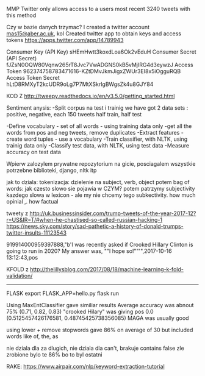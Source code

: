 MMP
Twitter only allows access to a users most recent 3240 tweets with this method

Czy w bazie danych trzymac?
I created a twitter account mas15@aber.ac.uk, kol
Created twitter app to obtain keys and access tokens 
https://apps.twitter.com/app/14789943

Consumer Key (API Key)	sHEmHwtt3koxdLoa6Ok2vEduH
Consumer Secret (API Secret)	fJZsN0OQW80Vqnw265rT8Jvc7VwADGNS0kB5vMjIRG4d3eywzJ
Access Token	962374758783471616-KZtDMvJkmJigxZWUr3EI8x5iOgguRQB
Access Token Secret	hLtD8RMXyT2kcUDR9oLg7P7MtXSkrlgBWgsZk4u8GJY84

KOD Z http://tweepy.readthedocs.io/en/v3.5.0/getting_started.html


Sentiment anysis:
-Split corpus na test i trainig
we have got 2 data sets : positive, negative, each 150 tweets 
half train, half test

-Define vocabulary - set of all words - using training data only -get all the words from pos and neg tweets, remove duplicates
-Extract features - create word tuples - use a vocabulary
-Train classifier, with NLTK, using trainig data only
-Classify test data, with NLTK, using test data
-Measure accuracy on test data


Wpierw zalozylem prywatne repozytorium na gicie, posciagalem wszystkie potrzebne biblioteki, django, nltk itp

jak to dziala:
tokenizacja: dzielenie na subject, verb, object
potem bag of words: jak czesto slowo sie pojawia w CZYM?
potem patrzymy subjectivity kazdego slowa w lexicon - ale my nie chcemy tego
subkectivity. how much opinial ,. how factual


tweety z http://uk.businessinsider.com/trump-tweets-of-the-year-2017-12?r=US&IR=T/#when-he-chastised-so-called-russian-hacking-1
https://news.sky.com/story/sad-pathetic-a-history-of-donald-trumps-twitter-insults-11123543

919914000959397888,"b'I was recently asked if Crooked Hillary Clinton is going to run in 2020? My answer was, ""I hope so!""'",2017-10-16 13:12:43,pos

KFOLD z http://thelillysblog.com/2017/08/18/machine-learning-k-fold-validation/


-------------
FLASK
export FLASK_APP=hello.py
flask run


Using MaxEntClassifier gave similiar results
Average accuracy was abnout 75% (0.71, 0.82, 0.83)
"crooked Hilary" was giving
pos
0.0
(0.5125457426176581, 0.48745425738356085)
MAGA was usually good



using lower + remove stopwords gave 86% on average of 30 but included words like of, the, as

nie dziala dla za dlugich, nie dziala dla can't, brakuje contains false
zle zrobione bylo te 86% bo to byl ostatni

RAKE: https://www.airpair.com/nlp/keyword-extraction-tutorial